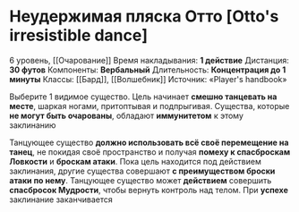 # Неудержимая пляска Отто [Otto's irresistible dance]
6 уровень, [[Очарование]]
Время накладывания: **1 действие**
Дистанция: **30 футов**
Компоненты: **Вербальный**
Длительность: **Концентрация до 1 минуты**
Классы: [[Бард]], [[Волшебник]]
Источник: «Player's handbook»

Выберите 1 видимое существо. Цель начинает **смешно танцевать на месте**, шаркая ногами, притоптывая и подпрыгивая. Существа, которые **не могут быть очарованы**, обладают **иммунитетом** к этому заклинанию

Танцующее существо **должно использовать всё своё перемещение на танец**, не покидая своё пространство и получая **помеху к спасброскам Ловкости** и **броскам атаки**. Пока цель находится под действием заклинания, другие существа совершают **с преимуществом броски атаки по нему**. Танцующее существо может **действием** совершить **спасбросок Мудрости**, чтобы вернуть контроль над телом. При **успехе** заклинание заканчивается